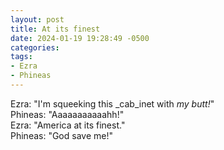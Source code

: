 ```yaml
---
layout: post
title: At its finest
date: 2024-01-19 19:28:49 -0500
categories:
tags:
- Ezra
- Phineas
---
```


Ezra: "I'm squeeking this _cab_inet with _my butt!_"<br/>
Phineas: "Aaaaaaaaaaahh!"<br/>
Ezra: "America at its finest."<br/>
Phineas: "God save me!"<br/>

